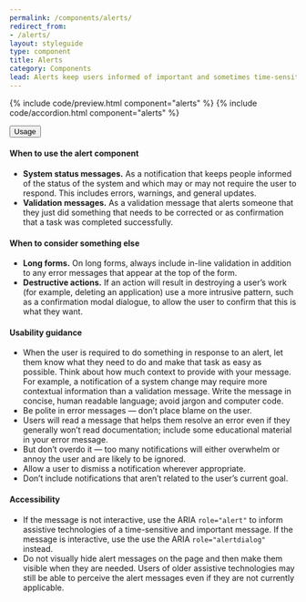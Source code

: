```yaml
---
permalink: /components/alerts/
redirect_from:
- /alerts/
layout: styleguide
type: component
title: Alerts
category: Components
lead: Alerts keep users informed of important and sometimes time-sensitive changes.
---
```


{% include code/preview.html component="alerts" %}
{% include code/accordion.html component="alerts" %}
<div class="usa-accordion usa-accordion--bordered site-accordion-docs">
  <button class="usa-button-unstyled usa-accordion__button"
      aria-expanded="true" aria-controls="alert-docs">
    Usage
  </button>
  <div id="alert-docs" aria-hidden="false" class="usa-accordion__content usa-prose site-prose">
    <h4>When to use the alert component</h4>
    <ul class="usa-content-list">
      <li><strong>System status messages.</strong> As a notification that keeps people informed of the status of the system and which may or may not require the user to respond. This includes errors, warnings, and general updates.</li>
      <li><strong>Validation messages.</strong> As a validation message that alerts someone that they just did something that needs to be corrected or as confirmation that a task was completed successfully.</li>
    </ul>
    <h4>When to consider something else</h4>
    <ul class="usa-content-list">
      <li><strong>Long forms.</strong> On long forms, always include in-line validation in addition to any error messages that appear at the top of the form. </li>
      <li><strong>Destructive actions.</strong> If an action will result in destroying a user’s work (for example, deleting an application) use a more intrusive pattern, such as a confirmation modal dialogue, to allow the user to confirm that this is what they want.</li>
    </ul>
    <h4>Usability guidance</h4>
    <ul class="usa-content-list">
      <li>When the user is required to do something in response to an alert, let them know what they need to do and make that task as easy as possible. Think about how much context to provide with your message. For example, a notification of a system change may require more contextual information than a validation message. Write the message in concise, human readable language; avoid jargon and computer code.</li>
      <li>Be polite in error messages — don’t place blame on the user.</li>
      <li>Users will read a message that helps them resolve an error even if they generally won’t read documentation; include some educational material in your error message.</li>
      <li>But don’t overdo it — too many notifications will either overwhelm or annoy the user and are likely to be ignored.</li>
      <li>Allow a user to dismiss a notification wherever appropriate.</li>
      <li>Don’t include notifications that aren’t related to the user’s current goal.</li>
    </ul>
    <h4>Accessibility</h4>
    <ul class="usa-content-list">
      <li>If the message is not interactive, use the ARIA <code>role=<wbr>"alert"</code> to inform assistive technologies of a time-sensitive and important message. If the message is interactive, use the use the ARIA <code>role=<wbr>"alertdialog"</code> instead.</li>
      <li>Do not visually hide alert messages on the page and then make them visible when they are needed. Users of older assistive technologies may still be able to perceive the alert messages even if they are not currently applicable.</li>
    </ul>
  </div>
</div>
